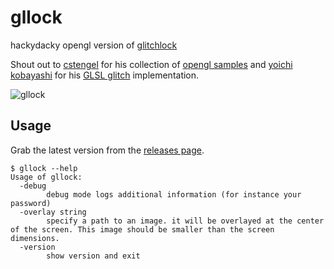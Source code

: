# gllock

hackydacky opengl version of [glitchlock](https://github.com/moolen/glitchlock)

Shout out to [cstengel](https://github.com/cstegel) for his collection of [opengl samples](https://github.com/cstegel/opengl-samples-golang) and [yoichi kobayashi](https://github.com/ykob) for his [GLSL glitch](https://codepen.io/ykob/pen/GmEzoQ) implementation.

![gllock](https://imgur.com/mF8WTER.jpg)

## Usage

Grab the latest version from the [releases page](https://github.com/moolen/gllock/releases).


```
$ gllock --help
Usage of gllock:
  -debug
        debug mode logs additional information (for instance your password)
  -overlay string
        specify a path to an image. it will be overlayed at the center of the screen. This image should be smaller than the screen dimensions.
  -version
        show version and exit
```
